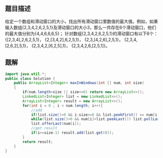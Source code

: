 ## 题目描述

给定一个数组和滑动窗口的大小，找出所有滑动窗口里数值的最大值。例如，如果输入数组{2,3,4,2,6,2,5,1}及滑动窗口的大小3，那么一共存在6个滑动窗口，他们的最大值分别为{4,4,6,6,6,5}； 针对数组{2,3,4,2,6,2,5,1}的滑动窗口有以下6个： {[2,3,4],2,6,2,5,1}， {2,[3,4,2],6,2,5,1}， {2,3,[4,2,6],2,5,1}， {2,3,4,[2,6,2],5,1}， {2,3,4,2,[6,2,5],1}， {2,3,4,2,6,[2,5,1]}。

## 题解

```java
import java.util.*;
public class Solution {
    public ArrayList<Integer> maxInWindows(int [] num, int size)
    {
        if(num.length<size || size<=0) return new ArrayList<>();
        LinkedList<Integer> list = new LinkedList<>();
        ArrayList<Integer> result = new ArrayList<>();
        for(int i = 0 ; i < num.length; i++){
            //add
            if(list.size()>0 && i-size>=0 && list.peekFirst() == num[i-size]) list.pollFirst();
            while(list.size()>0 && num[i]>list.peekLast()) list.pollLast();
            list.offerLast(num[i]);
            //get result
            if(i>=size-1) result.add(list.get(0));
        }
        return result;
    }
}
```

